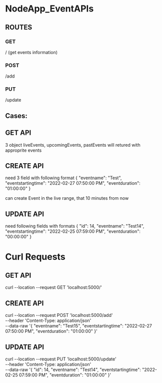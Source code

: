 # NodeApp_EventAPIs

## ROUTES
### GET 
/ (get events information)
### POST 
/add
### PUT 
/update

## Cases:
## GET API
3 object liveEvents, upcomingEvents, pastEvents will retured with approprite events

## CREATE API
need 3 field with following format
{
    "eventname": "Test",
    "eventstartingtime": "2022-02-27 07:50:00 PM",
    "eventduration": "01:00:00"
}

can create Event in the live range, that 10 minutes from now

## UPDATE API
need following fields with formats
{
    "id": 14,
    "eventname": "Test14",
    "eventstartingtime": "2022-02-25 07:59:00 PM",
    "eventduration": "00:00:00"
}


# Curl Requests
## GET API
curl --location --request GET 'localhost:5000/'

## CREATE API
curl --location --request POST 'localhost:5000/add' \
--header 'Content-Type: application/json' \
--data-raw '{
    "eventname": "Test15",
    "eventstartingtime": "2022-02-27 07:50:00 PM",
    "eventduration": "01:00:00"
}'

## UPDATE API
curl --location --request PUT 'localhost:5000/update' \
--header 'Content-Type: application/json' \
--data-raw '{
    "id": 14,
    "eventname": "Test14",
    "eventstartingtime": "2022-02-25 07:59:00 PM",
    "eventduration": "01:00:00"
}'
